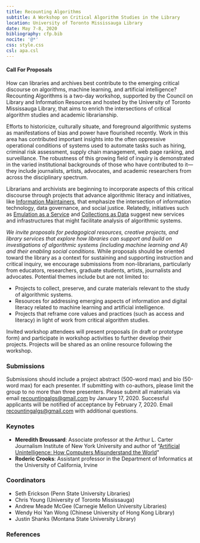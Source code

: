 ```yaml
---
title: Recounting Algorithms
subtitle: A Workshop on Critical Algorithm Studies in the Library 
location: University of Toronto Mississauga Library
date: May 7-8, 2020
bibliography: cfp.bib
nocite: '@*'
css: style.css
csl: apa.csl
---
```


#### Call For Proposals
How can libraries and archives best contribute to the emerging critical discourse on algorithms, machine learning, and artificial intelligence? Recounting Algorithms is a two-day workshop, supported by the Council on Library and Information Resources and hosted by the  University of Toronto Mississauga Library, that aims to enrich the intersections of critical algorithm studies and academic librarianship. 

Efforts to historicize, culturally situate, and foreground algorithmic systems as manifestations of bias and power have flourished recently. Work in this area has contributed important insights into the often oppressive operational conditions of systems used to automate tasks such as hiring, criminal risk assessment, supply chain management, web page ranking, and surveillance. The robustness of this growing field of inquiry is demonstrated in the varied institutional backgrounds of those who have contributed to it—they include journalists, artists, advocates, and academic researchers from across the disciplinary spectrum. 

Librarians and archivists are beginning to incorporate aspects of this critical discourse through projects that advance algorithmic literacy and initiatives, like [Information Maintainers](http://themaintainers.org/info-mc-work), that emphasize the intersection of information technology, data governance, and social justice. Relatedly, initiatives such as [Emulation as a Service](https://www.softwarepreservationnetwork.org/eaasi/) and [Collections as Data](https://collectionsasdata.github.io/) suggest new services and infrastructures that might facilitate analysis of algorithmic systems.

*We invite proposals for pedagogical resources, creative projects, and library services that explore how libraries can support and build on investigations of algorithmic systems (including machine learning and AI) and their enabling social conditions*.  While proposals should be oriented toward the library as a context for sustaining and supporting instruction and critical inquiry, we encourage submissions from non-librarians, particularly from educators, researchers, graduate students,  artists, journalists and advocates. Potential themes include but are not limited to:


- Projects to collect, preserve, and curate materials relevant to the study of algorithmic systems.
- Resources for addressing emerging aspects of information and digital  literacy related to machine learning and artificial intelligence. 
- Projects that reframe core values and practices (such as access and literacy) in light of work from critical algorithm studies. 

Invited workshop attendees will present proposals (in draft or prototype form) and participate in workshop activities to further develop their projects. Projects will be shared as an online resource following the workshop. 

### Submissions

Submissions should include a project abstract (500-word max) and bio (50-word max) for each presenter. If submitting with co-authors, please limit the group to no more than three presenters. Please submit all materials via email <recountingalgs@gmail.com> by January 17, 2020. Successful applicants will be notified of acceptance by February 7, 2020. Email <recountingalgs@gmail.com> with additional questions. 

### Keynotes

- __Meredith Broussard__: Associate professor at the Arthur L. Carter Journalism Institute of New York University and author of “[Artificial Unintelligence: How Computers Misunderstand the World](https://mitpress.mit.edu/books/artificial-unintelligence)" 
- __Roderic Crooks__: Assistant professor in the Department of Informatics at the University of California, Irvine

### Coordinators

- Seth Erickson (Penn State University Libraries)
- Chris Young (University of Toronto Mississauga)
- Andrew Meade McGee (Carnegie Mellon University Libraries)
- Wendy Hoi Yan Wong (Chinese University of Hong Kong Library)
- Justin Shanks (Montana State University Library)

### References

